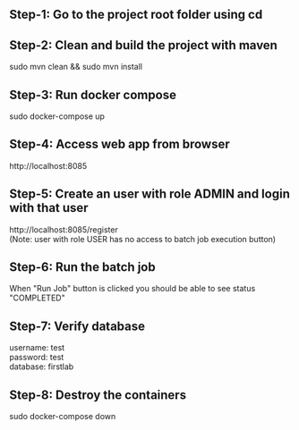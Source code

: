 Step-1: Go to the project root folder using cd
---

Step-2: Clean and build the project with maven
---
sudo mvn clean && sudo mvn install

Step-3: Run docker compose
---
sudo docker-compose up

Step-4: Access web app from browser
---
http://localhost:8085

Step-5: Create an user with role ADMIN and login with that user
---
http://localhost:8085/register
<br/>
(Note: user with role USER has no access to batch job execution button)

Step-6: Run the batch job
---
When "Run Job" button is clicked you should be able to see status "COMPLETED"

Step-7: Verify database
---
username: test 
<br/>
password: test 
<br/>
database: firstlab

Step-8: Destroy the containers
---
sudo docker-compose down